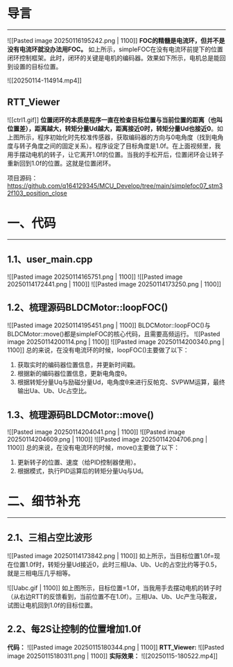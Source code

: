 # 导言
---
![[Pasted image 20250116195242.png | 1100]]
**FOC的精髓是电流环，但并不是没有电流环就没办法用FOC。** 如上所示，simpleFOC在没有电流环前提下的位置闭环控制框架。此时，闭环的关键是电机的编码器。效果如下所示，电机总是能回到设置的目标位置。

![[20250114-114914.mp4]]

## RTT_Viewer
![[ctrl1.gif]]
**位置闭环的本质是程序一直在检查目标位置与当前位置的距离（也叫位置差），距离越大，转矩分量Ud越大，距离接近0时，转矩分量Ud也接近0**。如上图所示，程序初始化时先校准传感器，获取编码器的方向与0电角度（找到电角度与转子角度之间的固定关系）。程序设定了目标角度是1.0f。在上面视频里，我用手摆动电机的转子，让它离开1.0f的位置。当我的手松开后，位置闭环会让转子重新回到1.0f的位置。这就是位置闭环。

项目源码：https://github.com/q164129345/MCU_Develop/tree/main/simplefoc07_stm32f103_position_close
# 一、代码
---
## 1.1、user_main.cpp
![[Pasted image 20250114165751.png | 1100]]
![[Pasted image 20250114172441.png | 1100]]
![[Pasted image 20250114173250.png | 1100]]

## 1.2、梳理源码BLDCMotor::loopFOC()
![[Pasted image 20250114195451.png | 1100]]
BLDCMotor::loopFOC()与BLDCMotor::move()都是simpleFOC的核心代码，且需要高频运行。
![[Pasted image 20250114200114.png | 1100]]
![[Pasted image 20250114200340.png | 1100]]
总的来说，在没有电流环的时候，loopFOC()主要做了以下：
1. 获取实时的编码器位置信息，并更新时间戳。
2. 根据新的编码器位置信息，更新电角度θ。
3. 根据转矩分量Uq与励磁分量Ud，电角度θ来进行反帕克、SVPWM运算，最终输出Ua、Ub、Uc占空比。

## 1.3、梳理源码BLDCMotor::move()
![[Pasted image 20250114204041.png | 1100]]
![[Pasted image 20250114204609.png | 1100]]
![[Pasted image 20250114204706.png | 1100]]
总的来说，在没有电流环的时候，move()主要做了以下：
1. 更新转子的位置、速度（给PID控制器使用）。
2. 根据模式，执行PID运算后的转矩分量Uq与Ud。


# 二、细节补充
---
## 2.1、三相占空比波形
![[Pasted image 20250114173842.png | 1100]]
如上所示，当目标位置1.0f=现在位置1.0f时，转矩分量Ud接近0，此时三相Ua、Ub、Uc的占空比约等于0.5，就是三相电压几乎相等。

![[Uabc.gif | 1100]]
如上图所示，目标位置=1.0f，当我用手去摆动电机的转子时（从右边RTT的反馈看到，当前位置不在1.0f）。三相Ua、Ub、Uc产生马鞍波，试图让电机回到1.0f的目标位置。

## 2.2、每2S让控制的位置增加1.0f
**代码：**
![[Pasted image 20250115180344.png | 1100]]
**RTT_Viewer:**
![[Pasted image 20250115180311.png | 1100]]
**实际效果：**
![[20250115-180522.mp4]]



